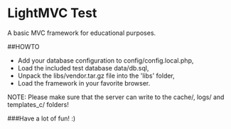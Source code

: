 # LightMVC Test
A basic MVC framework for educational purposes.

##HOWTO

* Add your database configuration to config/config.local.php,
* Load the included test database data/db.sql,
* Unpack the libs/vendor.tar.gz file into the 'libs' folder,
* Load the framework in your favorite browser.

NOTE: Please make sure that the server can write to the cache/, logs/ and templates_c/ folders!

###Have a lot of fun! :)